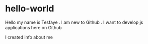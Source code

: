 # hello-world

Hello my name is Tesfaye . 
I am new to Github .
I want to develop js applications here on Github


I created info about me
